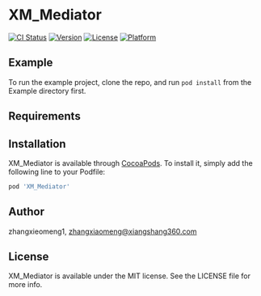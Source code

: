 # XM_Mediator

[![CI Status](http://img.shields.io/travis/zhangxieomeng1/XM_Mediator.svg?style=flat)](https://travis-ci.org/zhangxieomeng1/XM_Mediator)
[![Version](https://img.shields.io/cocoapods/v/XM_Mediator.svg?style=flat)](http://cocoapods.org/pods/XM_Mediator)
[![License](https://img.shields.io/cocoapods/l/XM_Mediator.svg?style=flat)](http://cocoapods.org/pods/XM_Mediator)
[![Platform](https://img.shields.io/cocoapods/p/XM_Mediator.svg?style=flat)](http://cocoapods.org/pods/XM_Mediator)

## Example

To run the example project, clone the repo, and run `pod install` from the Example directory first.

## Requirements

## Installation

XM_Mediator is available through [CocoaPods](http://cocoapods.org). To install
it, simply add the following line to your Podfile:

```ruby
pod 'XM_Mediator'
```

## Author

zhangxieomeng1, zhangxiaomeng@xiangshang360.com

## License

XM_Mediator is available under the MIT license. See the LICENSE file for more info.
